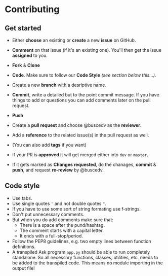 # Contributing

## Get started
- Either **choose** an existing or **create** a new **issue** on GitHub.
- **Comment** on that issue (if it's an existing one). You'll then get the issue **assigned** to you.
- **Fork** & **Clone**

- **Code**. Make sure to follow our **Code Style** *(see section below this...)*.

- Create a new **branch** with a desriptive name.
- **Commit**, write a detailed but to the point commit message. If you have things to add or questions you can add comments later on the pull request.
- **Push**
- Create a **pull request** and choose @buscedv as the **reviewer**.
- Add a **reference** to the related issue(s) in the pull request as well.
- (You can also add **tags** if you want)

- If your PR is **approved** it will get merged either into `dev` or `master`.
- If it gets marked as **Changes requested**, do the chanages, **commit** & **push**, and request **re-review** by @buscedv.

## Code style
- Use tabs.
- Use single quotes `'` and not double quotes `"`.
- If you have to use some sort of string formating use f-strings.
- Don't put unnecessary comments.
- But when you do add comments make sure that:
  - There is a space after the pund/hashtag.
  - The comment starts with a capital letter.
  - It ends with a full-stop/period.
- Follow the PEP8 guidelines, e.g. two empty lines between function definitions.
- A transpiled Ask program `app.py` should be able to run completely standalone. So all necessary functions, classes, utilities, etc. needs to be added to the transpiled code. This means no module importing in the output file!
